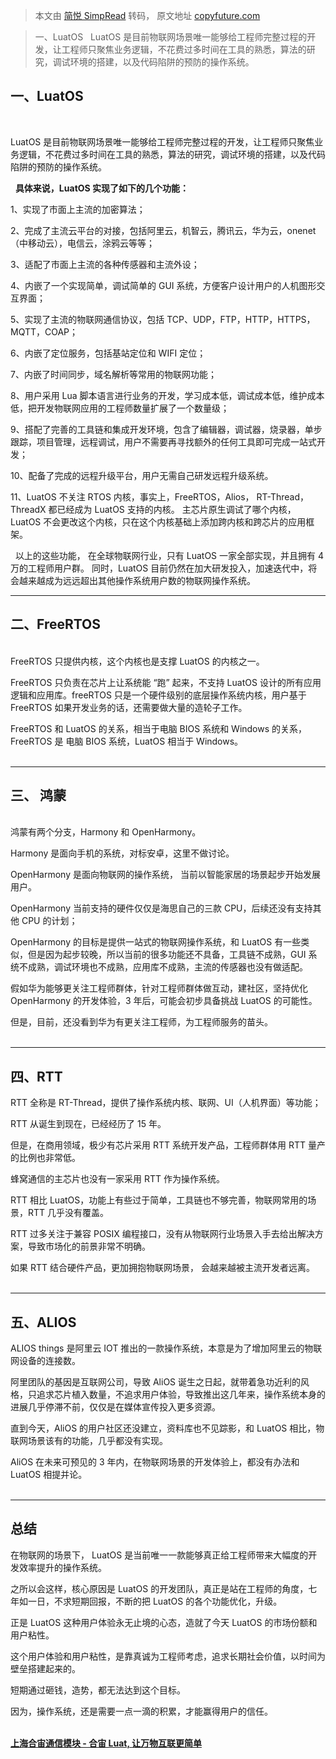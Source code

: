 > 本文由 [简悦 SimpRead](http://ksria.com/simpread/) 转码， 原文地址 [copyfuture.com](https://copyfuture.com/blogs-details/20211205161538803d)

> 一、LuatOS   LuatOS 是目前物联网场景唯一能够给工程师完整过程的开发，让工程师只聚焦业务逻辑，不花费过多时间在工具的熟悉，算法的研究，调试环境的搭建，以及代码陷阱的预防的操作系统。

一、LuatOS
--------

 

LuatOS 是目前物联网场景唯一能够给工程师完整过程的开发，让工程师只聚焦业务逻辑，不花费过多时间在工具的熟悉，算法的研究，调试环境的搭建，以及代码陷阱的预防的操作系统。

  **具体来说，LuatOS 实现了如下的几个功能：**

1、实现了市面上主流的加密算法；

2、完成了主流云平台的对接，包括阿里云，机智云，腾讯云，华为云，onenet（中移动云），电信云，涂鸦云等等；

3、适配了市面上主流的各种传感器和主流外设；

4、内嵌了一个实现简单，调试简单的 GUI 系统，方便客户设计用户的人机图形交互界面；

5、实现了主流的物联网通信协议，包括 TCP、UDP，FTP，HTTP，HTTPS，MQTT，COAP；

6、内嵌了定位服务，包括基站定位和 WIFI 定位；

7、内嵌了时间同步，域名解析等常用的物联网功能；

8、用户采用 Lua 脚本语言进行业务的开发，学习成本低，调试成本低，维护成本低，把开发物联网应用的工程师数量扩展了一个数量级；

9、搭配了完善的工具链和集成开发环境，包含了编辑器，调试器，烧录器，单步跟踪，项目管理，远程调试，用户不需要再寻找额外的任何工具即可完成一站式开发；

10、配备了完成的远程升级平台，用户无需自己研发远程升级系统。

11、LuatOS 不关注 RTOS 内核，事实上，FreeRTOS，Alios， RT-Thread，ThreadX 都已经成为 LuatOS 支持的内核。 主芯片原生调试了哪个内核，LuatOS 不会更改这个内核，只在这个内核基础上添加跨内核和跨芯片的应用框架。

  以上的这些功能， 在全球物联网行业，只有 LuatOS 一家全部实现，并且拥有 4 万的工程师用户群。 同时，LuatOS 目前仍然在加大研发投入，加速迭代中，将会越来越成为远远超出其他操作系统用户数的物联网操作系统。

* * *

二、FreeRTOS
----------

   
FreeRTOS 只提供内核，这个内核也是支撑 LuatOS 的内核之一。

FreeRTOS 只负责在芯片上让系统能 “跑” 起来，不支持 LuatOS 设计的所有应用逻辑和应用库。freeRTOS 只是一个硬件级别的底层操作系统内核，用户基于 FreeRTOS 如果开发业务的话，还需要做大量的造轮子工作。

FreeRTOS 和 LuatOS 的关系，相当于电脑 BIOS 系统和 Windows 的关系， FreeRTOS 是 电脑 BIOS 系统，LuatOS 相当于 Windows。  
 

* * *

三、 鸿蒙
-----

   
鸿蒙有两个分支，Harmony 和 OpenHarmony。

Harmony 是面向手机的系统，对标安卓，这里不做讨论。

OpenHarmony 是面向物联网的操作系统， 当前以智能家居的场景起步开始发展用户。

OpenHarmony 当前支持的硬件仅仅是海思自己的三款 CPU，后续还没有支持其他 CPU 的计划；

OpenHarmony 的目标是提供一站式的物联网操作系统，和 LuatOS 有一些类似，但是因为起步较晚，所以当前的很多功能还不具备，工具链不成熟，GUI 系统不成熟，调试环境也不成熟，应用库不成熟，主流的传感器也没有做适配。

假如华为能够更关注工程师群体，针对工程师群体做互动，建社区，坚持优化 OpenHarmony 的开发体验，3 年后，可能会初步具备挑战 LuatOS 的可能性。

但是，目前，还没看到华为有更关注工程师，为工程师服务的苗头。  
 

* * *

四、RTT
-----

RTT 全称是 RT-Thread，提供了操作系统内核、联网、UI（人机界面）等功能；

RTT 从诞生到现在，已经经历了 15 年。

但是，在商用领域，极少有芯片采用 RTT 系统开发产品，工程师群体用 RTT 量产的比例也非常低。

蜂窝通信的主芯片也没有一家采用 RTT 作为操作系统。

RTT 相比 LuatOS，功能上有些过于简单，工具链也不够完善，物联网常用的场景，RTT 几乎没有覆盖。

RTT 过多关注于兼容 POSIX 编程接口，没有从物联网行业场景入手去给出解决方案，导致市场化的前景非常不明确。

如果 RTT 结合硬件产品，更加拥抱物联网场景， 会越来越被主流开发者远离。  
 

* * *

五、ALIOS
-------

ALIOS things 是阿里云 IOT 推出的一款操作系统，本意是为了增加阿里云的物联网设备的连接数。

阿里团队的基因是互联网公司，导致 AliOS 诞生之日起，就带着急功近利的风格，只追求芯片植入数量，不追求用户体验，导致推出这几年来，操作系统本身的进展几乎停滞不前，仅仅是在媒体宣传投入更多资源。

直到今天，AliOS 的用户社区还没建立，资料库也不见踪影，和 LuatOS 相比，物联网场景该有的功能，几乎都没有实现。

AliOS 在未来可预见的 3 年内，在物联网场景的开发体验上，都没有办法和 LuatOS 相提并论。  
 

* * *

总结
--

在物联网的场景下， LuatOS 是当前唯一一款能够真正给工程师带来大幅度的开发效率提升的操作系统。

之所以会这样，核心原因是 LuatOS 的开发团队，真正是站在工程师的角度，七年如一日，不求短期回报，不断的把 LuatOS 的各个功能优化，升级。

正是 LuatOS 这种用户体验永无止境的心态，造就了今天 LuatOS 的市场份额和用户粘性。

这个用户体验和用户粘性，是靠真诚为工程师考虑，追求长期社会价值，以时间为壁垒搭建起来的。

短期通过砸钱，造势，都无法达到这个目标。

因为，操作系统，还是需要一点一滴的积累，才能赢得用户的信任。  
 

[**上海合宙通信模块 - 合宙 Luat, 让万物互联更简单**](https://www.openluat.com/welcome)